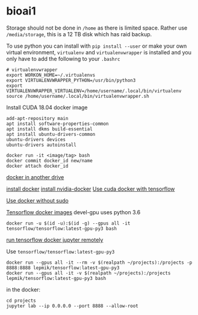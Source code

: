 # bioai1
Storage should not be done in `/home` as there is limited space. Rather use `/media/storage`, this is a 12 TB disk which has raid backup.

To use python you can install with `pip install --user` or make your own virtual environment, `virtualenv` and `virtualenvwrapper` is installed and you only have to add the following to your `.bashrc`

```
# virtualenvwrapper
export WORKON_HOME=~/.virtualenvs
export VIRTUALENVWRAPPER_PYTHON=/usr/bin/python3
export VIRTUALENVWRAPPER_VIRTUALENV=/home/username/.local/bin/virtualenv
source /home/username/.local/bin/virtualenvwrapper.sh
```

Install CUDA 18.04 docker image

```
add-apt-repository main
apt install software-properties-common
apt install dkms build-essential
apt install ubuntu-drivers-common
ubuntu-drivers devices
ubuntu-drivers autoinstall
```

```
docker run -it <image/tag> bash
docker commit docker_id new/name
docker attach docker_id
```
[docker in another drive](https://www.guguweb.com/2019/02/07/how-to-move-docker-data-directory-to-another-location-on-ubuntu/)

[install docker](https://docs.docker.com/engine/install/ubuntu/)
[install nvidia-docker](https://github.com/NVIDIA/nvidia-docker)
[Use cuda docker with tensorflow](https://www.tensorflow.org/install/docker)

[Use docker without sudo](https://docs.docker.com/engine/install/linux-postinstall/)

[Tensorflow docker images](https://hub.docker.com/r/tensorflow/tensorflow/)
devel-gpu uses python 3.6
```
docker run -u $(id -u):$(id -g) --gpus all -it tensorflow/tensorflow:latest-gpu-py3 bash
```
[run tensorflow docker jupyter remotely](https://medium.com/@lucasrg/using-jupyter-notebook-running-on-a-remote-docker-container-via-ssh-ea2c3ebb9055)

Use `tensorflow/tensorflow:latest-gpu-py3`

```
docker run --gpus all -it --rm -v $(realpath ~/projects):/projects -p 8888:8888 lepmik/tensorflow:latest-gpu-py3
docker run --gpus all -it -v $(realpath ~/projects):/projects lepmik/tensorflow:latest-gpu-py3 bash
```
in the docker:
```
cd projects
jupyter lab --ip 0.0.0.0 --port 8888 --allow-root
```
